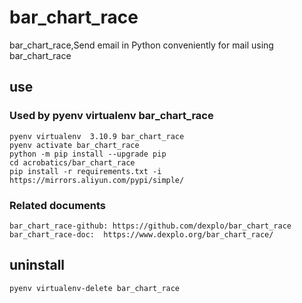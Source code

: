 # bar_chart_race

bar_chart_race,Send email in Python conveniently for mail using bar_chart_race

## use

### Used by pyenv virtualenv bar_chart_race

    pyenv virtualenv  3.10.9 bar_chart_race
    pyenv activate bar_chart_race
    python -m pip install --upgrade pip
    cd acrobatics/bar_chart_race
    pip install -r requirements.txt -i https://mirrors.aliyun.com/pypi/simple/

### Related documents

    bar_chart_race-github: https://github.com/dexplo/bar_chart_race
    bar_chart_race-doc:  https://www.dexplo.org/bar_chart_race/

## uninstall

    pyenv virtualenv-delete bar_chart_race
